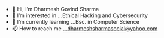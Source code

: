 - 👋 Hi, I’m  Dharmesh Govind Sharma
- 👀 I’m interested in ...Ethical Hacking and Cybersecurity
- 🌱 I’m currently learning ...Bsc. in Computer Science
- 📫 How to reach me ...dharmeshsharmasocial@yahoo.com

<!---
dharmeshsharma13/dharmeshsharma13 is a ✨ special ✨ repository because its `README.md` (this file) appears on your GitHub profile.
You can click the Preview link to take a look at your changes.
--->
